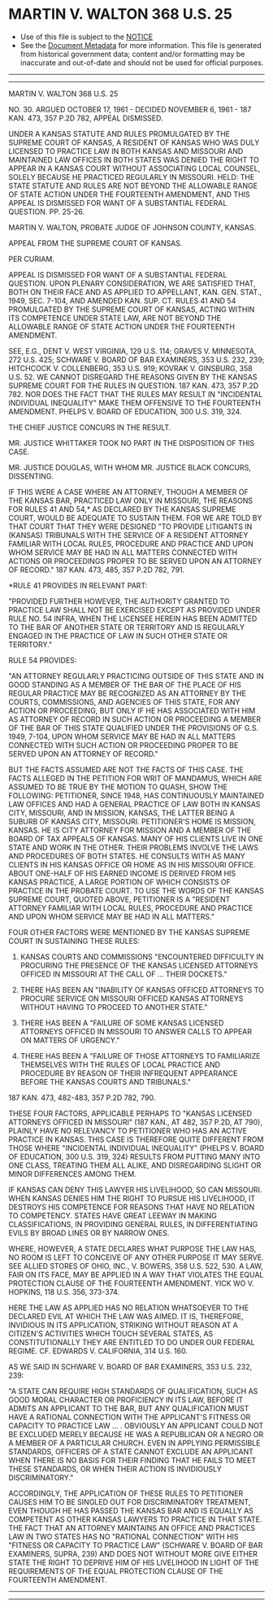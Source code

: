 ---
---

# MARTIN V. WALTON 368 U.S. 25

* Use of this file is subject to the [NOTICE](https://github.com/publicdocs/notice/blob/master/NOTICE)
* See the [Document Metadata](../../../) for more information.
  This file is generated from historical government data; content and/or formatting may be inaccurate and out-of-date and should not be used for official purposes.

----------
----------

MARTIN V. WALTON 368 U.S. 25

NO. 30.  ARGUED OCTOBER 17, 1961 - DECIDED NOVEMBER 6, 1961 - 187 KAN. 473, 357 P.2D 782, APPEAL DISMISSED.

UNDER A KANSAS STATUTE AND RULES PROMULGATED BY THE SUPREME COURT OF KANSAS, A RESIDENT OF KANSAS WHO WAS DULY LICENSED TO PRACTICE LAW IN BOTH KANSAS AND MISSOURI AND MAINTAINED LAW OFFICES IN BOTH STATES WAS DENIED THE RIGHT TO APPEAR IN A KANSAS COURT WITHOUT ASSOCIATING LOCAL COUNSEL, SOLELY BECAUSE HE PRACTICED REGULARLY IN MISSOURI.  HELD:  THE STATE STATUTE AND RULES ARE NOT BEYOND THE ALLOWABLE RANGE OF STATE ACTION UNDER THE FOURTEENTH AMENDMENT, AND THIS APPEAL IS DISMISSED FOR WANT OF A SUBSTANTIAL FEDERAL QUESTION.  PP. 25-26.

MARTIN V. WALTON, PROBATE JUDGE OF JOHNSON COUNTY, KANSAS.

APPEAL FROM THE SUPREME COURT OF KANSAS.

PER CURIAM.

APPEAL IS DISMISSED FOR WANT OF A SUBSTANTIAL FEDERAL QUESTION.  UPON PLENARY CONSIDERATION, WE ARE SATISFIED THAT, BOTH ON THEIR FACE AND AS APPLIED TO APPELLANT, KAN. GEN. STAT., 1949, SEC. 7-104, AND AMENDED KAN. SUP. CT. RULES 41 AND 54 PROMULGATED BY THE SUPREME COURT OF KANSAS, ACTING WITHIN ITS COMPETENCE UNDER STATE LAW, ARE NOT BEYOND THE ALLOWABLE RANGE OF STATE ACTION UNDER THE FOURTEENTH AMENDMENT.

SEE, E.G., DENT V. WEST VIRGINIA, 129 U.S. 114; GRAVES V. MINNESOTA, 272 U.S. 425; SCHWARE V. BOARD OF BAR EXAMINERS, 353 U.S. 232, 239; HITCHCOCK V. COLLENBERG, 353 U.S. 919; KOVRAK V. GINSBURG, 358 U.S. 52.  WE CANNOT DISREGARD THE REASONS GIVEN BY THE KANSAS SUPREME COURT FOR THE RULES IN QUESTION.  187 KAN. 473, 357 P.2D 782.  NOR DOES THE FACT THAT THE RULES MAY RESULT IN "INCIDENTAL INDIVIDUAL INEQUALITY" MAKE THEM OFFENSIVE TO THE FOURTEENTH AMENDMENT.  PHELPS V. BOARD OF EDUCATION, 300 U.S. 319, 324.

THE CHIEF JUSTICE CONCURS IN THE RESULT.

MR. JUSTICE WHITTAKER TOOK NO PART IN THE DISPOSITION OF THIS CASE.

MR. JUSTICE DOUGLAS, WITH WHOM MR. JUSTICE BLACK CONCURS, DISSENTING.

IF THIS WERE A CASE WHERE AN ATTORNEY, THOUGH A MEMBER OF THE KANSAS BAR, PRACTICED LAW ONLY IN MISSOURI, THE REASONS FOR RULES 41 AND 54,\* AS DECLARED BY THE KANSAS SUPREME COURT, WOULD BE ADEQUATE TO SUSTAIN THEM.  FOR WE ARE TOLD BY THAT COURT THAT THEY WERE DESIGNED "TO PROVIDE LITIGANTS IN (KANSAS) TRIBUNALS WITH THE SERVICE OF A RESIDENT ATTORNEY FAMILIAR WITH LOCAL RULES, PROCEDURE AND PRACTICE AND UPON WHOM SERVICE MAY BE HAD IN ALL MATTERS CONNECTED WITH ACTIONS OR PROCEEDINGS PROPER TO BE SERVED UPON AN ATTORNEY OF RECORD."  187 KAN. 473, 485, 357 P.2D 782, 791.

\*RULE 41 PROVIDES IN RELEVANT PART:

"PROVIDED FURTHER HOWEVER, THE AUTHORITY GRANTED TO PRACTICE LAW SHALL NOT BE EXERCISED EXCEPT AS PROVIDED UNDER RULE NO. 54 INFRA, WHEN THE LICENSEE HEREIN HAS BEEN ADMITTED TO THE BAR OF ANOTHER STATE OR TERRITORY AND IS REGULARLY ENGAGED IN THE PRACTICE OF LAW IN SUCH OTHER STATE OR TERRITORY."

RULE 54 PROVIDES:

"AN ATTORNEY REGULARLY PRACTICING OUTSIDE OF THIS STATE AND IN GOOD STANDING AS A MEMBER OF THE BAR OF THE PLACE OF HIS REGULAR PRACTICE MAY BE RECOGNIZED AS AN ATTORNEY BY THE COURTS, COMMISSIONS, AND AGENCIES OF THIS STATE, FOR ANY ACTION OR PROCEEDING, BUT ONLY IF HE HAS ASSOCIATED WITH HIM AS ATTORNEY OF RECORD IN SUCH ACTION OR PROCEEDING A MEMBER OF THE BAR OF THIS STATE QUALIFIED UNDER THE PROVISIONS OF G.S. 1949, 7-104, UPON WHOM SERVICE MAY BE HAD IN ALL MATTERS CONNECTED WITH SUCH ACTION OR PROCEEDING PROPER TO BE SERVED UPON AN ATTORNEY OF RECORD."

BUT THE FACTS ASSUMED ARE NOT THE FACTS OF THIS CASE.  THE FACTS ALLEGED IN THE PETITION FOR WRIT OF MANDAMUS, WHICH ARE ASSUMED TO BE TRUE BY THE MOTION TO QUASH, SHOW THE FOLLOWING:  PETITIONER, SINCE 1948, HAS CONTINUOUSLY MAINTAINED LAW OFFICES AND HAD A GENERAL PRACTICE OF LAW BOTH IN KANSAS CITY, MISSOURI, AND IN MISSION, KANSAS, THE LATTER BEING A SUBURB OF KANSAS CITY, MISSOURI.  PETITIONER'S HOME IS MISSION, KANSAS.  HE IS CITY ATTORNEY FOR MISSION AND A MEMBER OF THE BOARD OF TAX APPEALS OF KANSAS.  MANY OF HIS CLIENTS LIVE IN ONE STATE AND WORK IN THE OTHER.  THEIR PROBLEMS INVOLVE THE LAWS AND PROCEDURES OF BOTH STATES.  HE CONSULTS WITH AS MANY CLIENTS IN HIS KANSAS OFFICE OR HOME AS IN HIS MISSOURI OFFICE.  ABOUT ONE-HALF OF HIS EARNED INCOME IS DERIVED FROM HIS KANSAS PRACTICE, A LARGE PORTION OF WHICH CONSISTS OF PRACTICE IN THE PROBATE COURT.  TO USE THE WORDS OF THE KANSAS SUPREME COURT, QUOTED ABOVE, PETITIONER IS A "RESIDENT ATTORNEY FAMILIAR WITH LOCAL RULES, PROCEDURE AND PRACTICE AND UPON WHOM SERVICE MAY BE HAD IN ALL MATTERS."

FOUR OTHER FACTORS WERE MENTIONED BY THE KANSAS SUPREME COURT IN SUSTAINING THESE RULES:

1.  KANSAS COURTS AND COMMISSIONS "ENCOUNTERED DIFFICULTY IN PROCURING THE PRESENCE OF THE KANSAS LICENSED ATTORNEYS OFFICED IN MISSOURI AT THE CALL OF  ...  THEIR DOCKETS."

2.  THERE HAS BEEN AN "INABILITY OF KANSAS OFFICED ATTORNEYS TO PROCURE SERVICE ON MISSOURI OFFICED KANSAS ATTORNEYS WITHOUT HAVING TO PROCEED TO ANOTHER STATE."

3.  THERE HAS BEEN A "FAILURE OF SOME KANSAS LICENSED ATTORNEYS OFFICED IN MISSOURI TO ANSWER CALLS TO APPEAR ON MATTERS OF URGENCY."

4.  THERE HAS BEEN A "FAILURE OF THOSE ATTORNEYS TO FAMILIARIZE THEMSELVES WITH THE RULES OF LOCAL PRACTICE AND PROCEDURE BY REASON OF THEIR INFREQUENT APPEARANCE BEFORE THE KANSAS COURTS AND TRIBUNALS."

187 KAN. 473, 482-483, 357 P.2D 782, 790.

THESE FOUR FACTORS, APPLICABLE PERHAPS TO "KANSAS LICENSED ATTORNEYS OFFICED IN MISSOURI" (187 KAN., AT 482, 357 P.2D, AT 790), PLAINLY HAVE NO RELEVANCY TO PETITIONER WHO HAS AN ACTIVE PRACTICE IN KANSAS.  THIS CASE IS THEREFORE QUITE DIFFERENT FROM THOSE WHERE "INCIDENTAL INDIVIDUAL INEQUALITY" (PHELPS V. BOARD OF EDUCATION, 300 U.S. 319, 324) RESULTS FROM PUTTING MANY INTO ONE CLASS, TREATING THEM ALL ALIKE, AND DISREGARDING SLIGHT OR MINOR DIFFERENCES AMONG THEM.

IF KANSAS CAN DENY THIS LAWYER HIS LIVELIHOOD, SO CAN MISSOURI.  WHEN KANSAS DENIES HIM THE RIGHT TO PURSUE HIS LIVELIHOOD, IT DESTROYS HIS COMPETENCE FOR REASONS THAT HAVE NO RELATION TO COMPETENCY.  STATES HAVE GREAT LEEWAY IN MAKING CLASSIFICATIONS, IN PROVIDING GENERAL RULES, IN DIFFERENTIATING EVILS BY BROAD LINES OR BY NARROW ONES.

WHERE, HOWEVER, A STATE DECLARES WHAT PURPOSE THE LAW HAS, NO ROOM IS LEFT TO CONCEIVE OF ANY OTHER PURPOSE IT MAY SERVE.  SEE ALLIED STORES OF OHIO, INC., V. BOWERS, 358 U.S. 522, 530.  A LAW, FAIR ON ITS FACE, MAY BE APPLIED IN A WAY THAT VIOLATES THE EQUAL PROTECTION CLAUSE OF THE FOURTEENTH AMENDMENT.  YICK WO V. HOPKINS, 118 U.S. 356, 373-374.

HERE THE LAW AS APPLIED HAS NO RELATION WHATSOEVER TO THE DECLARED EVIL AT WHICH THE LAW WAS AIMED.  IT IS, THEREFORE, INVIDIOUS IN ITS APPLICATION, STRIKING WITHOUT REASON AT A CITIZEN'S ACTIVITIES WHICH TOUCH SEVERAL STATES, AS CONSTITUTIONALLY THEY ARE ENTITLED TO DO UNDER OUR FEDERAL REGIME.  CF. EDWARDS V. CALIFORNIA, 314 U.S. 160.

AS WE SAID IN SCHWARE V. BOARD OF BAR EXAMINERS, 353 U.S. 232, 239:

"A STATE CAN REQUIRE HIGH STANDARDS OF QUALIFICATION, SUCH AS GOOD MORAL CHARACTER OR PROFICIENCY IN ITS LAW, BEFORE IT ADMITS AN APPLICANT TO THE BAR, BUT ANY QUALIFICATION MUST HAVE A RATIONAL CONNECTION WITH THE APPLICANT'S FITNESS OR CAPACITY TO PRACTICE LAW ...  .  OBVIOUSLY AN APPLICANT COULD NOT BE EXCLUDED MERELY BECAUSE HE WAS A REPUBLICAN OR A NEGRO OR A MEMBER OF A PARTICULAR CHURCH.  EVEN IN APPLYING PERMISSIBLE STANDARDS, OFFICERS OF A STATE CANNOT EXCLUDE AN APPLICANT WHEN THERE IS NO BASIS FOR THEIR FINDING THAT HE FAILS TO MEET THESE STANDARDS, OR WHEN THEIR ACTION IS INVIDIOUSLY DISCRIMINATORY."

ACCORDINGLY, THE APPLICATION OF THESE RULES TO PETITIONER CAUSES HIM TO BE SINGLED OUT FOR DISCRIMINATORY TREATMENT, EVEN THOUGH HE HAS PASSED THE KANSAS BAR AND IS EQUALLY AS COMPETENT AS OTHER KANSAS LAWYERS TO PRACTICE IN THAT STATE.  THE FACT THAT AN ATTORNEY MAINTAINS AN OFFICE AND PRACTICES LAW IN TWO STATES HAS NO "RATIONAL CONNECTION" WITH HIS "FITNESS OR CAPACITY TO PRACTICE LAW" (SCHWARE V. BOARD OF BAR EXAMINERS, SUPRA, 239) AND DOES NOT WITHOUT MORE GIVE EITHER STATE THE RIGHT TO DEPRIVE HIM OF HIS LIVELIHOOD IN LIGHT OF THE REQUIREMENTS OF THE EQUAL PROTECTION CLAUSE OF THE FOURTEENTH AMENDMENT.


----------
----------

